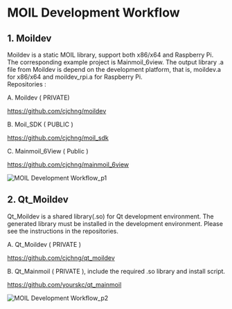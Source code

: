 # MOIL Development Workflow

## 1. Moildev

Moildev is a static MOIL library, support both x86/x64 and Raspberry Pi. The corresponding example project is Mainmoil_6view. The output library .a file from Moildev is depend on the development platform, that is, moildev.a for x86/x64 and moildev_rpi.a for Raspberry Pi.      
Repositories : 

A. Moildev ( PRIVATE)

<https://github.com/cjchng/moildev>
    
B. Moil_SDK ( PUBLIC )

<https://github.com/cjchng/moil_sdk>

C. Mainmoil_6View ( Public )

<https://github.com/cjchng/mainmoil_6view>



![MOIL Development Workflow_p1](https://user-images.githubusercontent.com/3524867/76945546-a3306200-693d-11ea-9397-92f4cd7029a7.png)



## 2. Qt_Moildev 

Qt_Moildev is a shared library(.so) for Qt development environment. The generated library
must be installed in the development environment. Please see the instructions in 
the repositories. 

A. Qt_Moildev ( PRIVATE )

<https://github.com/cjchng/qt_moildev> 

B. Qt_Mainmoil ( PRIVATE ), include the required .so library and install script.

<https://github.com/yourskc/qt_mainmoil>


![MOIL Development Workflow_p2](https://user-images.githubusercontent.com/3524867/76945624-bfcc9a00-693d-11ea-82b6-2469101685d9.png)



